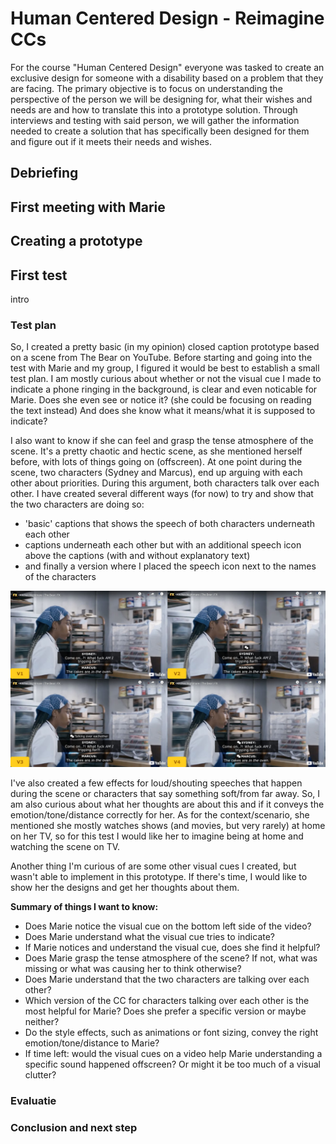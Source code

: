 # Human Centered Design - Reimagine CCs

For the course "Human Centered Design" everyone was tasked to create an exclusive design for someone with a disability based on a problem that they are facing. The primary objective is to focus on understanding the perspective of the person we will be designing for, what their wishes and needs are and how to translate this into a prototype solution. Through interviews and testing with said person, we will gather the information needed to create a solution that has specifically been designed for them and figure out if it meets their needs and wishes.

## Debriefing


## First meeting with Marie

## Creating a prototype

## First test

intro

### Test plan
So, I created a pretty basic (in my opinion) closed caption prototype based on a scene from The Bear on YouTube. Before starting and going into the test with Marie and my group, I figured it would be best to establish a small test plan. I am mostly curious about whether or not the visual cue I made to indicate a phone ringing in the background, is clear and even noticable for Marie. Does she even see or notice it? (she could be focusing on reading the text instead) And does she know what it means/what it is supposed to indicate? 

I also want to know if she can feel and grasp the tense atmosphere of the scene. It's a pretty chaotic and hectic scene, as she mentioned herself before, with lots of things going on (offscreen). At one point during the scene, two characters (Sydney and Marcus), end up arguing with each other about priorities. During this argument, both characters talk over each other. I have created several different ways (for now) to try and show that the two characters are doing so: 
- 'basic' captions that shows the speech of both characters underneath each other
- captions underneath each other but with an additional speech icon above the captions (with and without explanatory text)
- and finally a version where I placed the speech icon next to the names of the characters

![Different CC ideas to indicate multiple characters speaking over each other](./images/cc-talking_over_eachother-versions.jpg)

I've also created a few effects for loud/shouting speeches that happen during the scene or characters that say something soft/from far away. So, I am also curious about what her thoughts are about this and if it conveys the emotion/tone/distance correctly for her. As for the context/scenario, she mentioned she mostly watches shows (and movies, but very rarely) at home on her TV, so for this test I would like her to imagine being at home and watching the scene on TV. 

Another thing I'm curious of are some other visual cues I created, but wasn't able to implement in this prototype. If there's time, I would like to show her the designs and get her thoughts about them.

**Summary of things I want to know:**
- Does Marie notice the visual cue on the bottom left side of the video?
- Does Marie understand what the visual cue tries to indicate?
- If Marie notices and understand the visual cue, does she find it helpful?
- Does Marie grasp the tense atmosphere of the scene? If not, what was missing or what was causing her to think otherwise?
- Does Marie understand that the two characters are talking over each other?
- Which version of the CC for characters talking over each other is the most helpful for Marie? Does she prefer a specific version or maybe neither?
- Do the style effects, such as animations or font sizing, convey the right emotion/tone/distance to Marie?
- If time left: would the visual cues on a video help Marie understanding a specific sound happened offscreen? Or might it be too much of a visual clutter?

### Evaluatie

### Conclusion and next step
